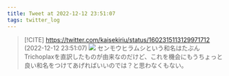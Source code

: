 ```yaml
---
title: Tweet at 2022-12-12 23:51:07
tags: twitter_log
---
```


> [!CITE] https://twitter.com/kaisekiriu/status/1602315113129971712 (2022-12-12 23:51:07)
> ![](https://twitter.com/kaisekiriu/status/1602315113129971712)
> センモウヒラムシという和名はたぶんTrichoplaxを直訳したものが由来なのだけど、これを機会にもうちょっと良い和名をつけてあげればいいのでは？と思わなくもない。
